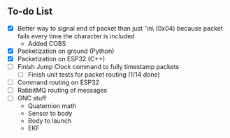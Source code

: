 ## To-do List
- [x] Better way to signal end of packet than just '\n\ (0x04) because packet fails every time the character is included
    - Added COBS
- [x] Packetization on ground (Python)
- [x] Packetization on ESP32 (C++)
- [ ] Finish Jump Clock command to fully timestamp packets 
  - [ ] Finish unit tests for packet routing (1/14 done)
- [ ] Command routing on ESP32
- [ ] RabbitMQ routing of messages
- [ ] GNC stuff
    - Quaternion math
    - Sensor to body
    - Body to launch
    - EKF
